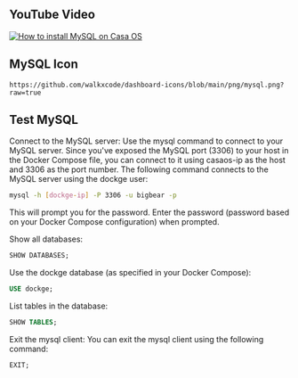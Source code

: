 ## YouTube Video

[![How to install MySQL on Casa OS](https://img.youtube.com/vi/pcMirAEIKL0/0.jpg)](https://www.youtube.com/watch?v=pcMirAEIKL0)

## MySQL Icon

```text
https://github.com/walkxcode/dashboard-icons/blob/main/png/mysql.png?raw=true
```

## Test MySQL

Connect to the MySQL server: Use the mysql command to connect to your MySQL server. Since you've exposed the MySQL port (3306) to your host in the Docker Compose file, you can connect to it using casaos-ip as the host and 3306 as the port number. The following command connects to the MySQL server using the dockge user:

```bash
mysql -h [dockge-ip] -P 3306 -u bigbear -p
```

This will prompt you for the password. Enter the password (password based on your Docker Compose configuration) when prompted.

Show all databases:

```sql
SHOW DATABASES;
```

Use the dockge database (as specified in your Docker Compose):

```sql
USE dockge;
```

List tables in the database:

```sql
SHOW TABLES;
```

Exit the mysql client: You can exit the mysql client using the following command:

```sql
EXIT;
```
